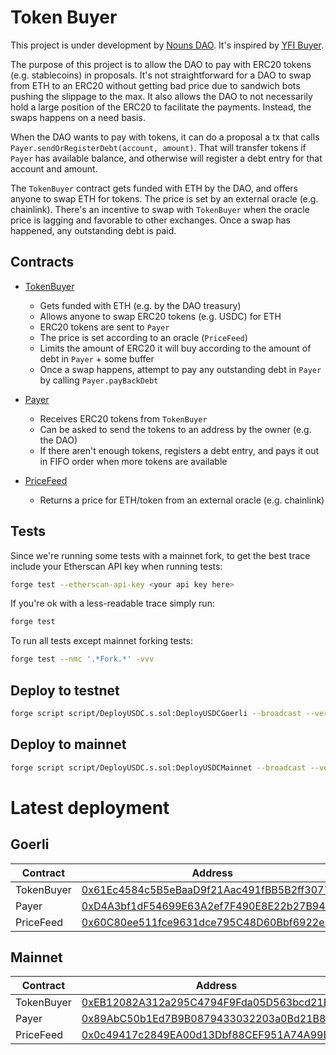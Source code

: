 # Token Buyer

This project is under development by [Nouns DAO](https://nouns.wtf/). It's inspired by [YFI Buyer](https://github.com/banteg/yfi-buyer).

The purpose of this project is to allow the DAO to pay with ERC20 tokens (e.g. stablecoins) in proposals.
It's not straightforward for a DAO to swap from ETH to an ERC20 without getting bad price due to sandwich bots pushing the slippage to the max.
It also allows the DAO to not necessarily hold a large position of the ERC20 to facilitate the payments. Instead, the swaps happens on a need basis.

When the DAO wants to pay with tokens, it can do a proposal a tx that calls `Payer.sendOrRegisterDebt(account, amount)`. That will transfer tokens if `Payer` has available balance, and otherwise will register a debt entry for that account and amount.

The `TokenBuyer` contract gets funded with ETH by the DAO, and offers anyone to swap ETH for tokens. The price is set by an external oracle (e.g. chainlink). There's an incentive to swap with `TokenBuyer` when the oracle price is lagging and favorable to other exchanges. Once a swap has happened, any outstanding debt is paid.

## Contracts

- [TokenBuyer](https://github.com/nounsDAO/token-buyer/blob/main/src/TokenBuyer.sol)

  - Gets funded with ETH (e.g. by the DAO treasury)
  - Allows anyone to swap ERC20 tokens (e.g. USDC) for ETH
  - ERC20 tokens are sent to `Payer`
  - The price is set according to an oracle (`PriceFeed`)
  - Limits the amount of ERC20 it will buy according to the amount of debt in `Payer` + some buffer
  - Once a swap happens, attempt to pay any outstanding debt in `Payer` by calling `Payer.payBackDebt`

- [Payer](https://github.com/nounsDAO/token-buyer/blob/main/src/Payer.sol)

  - Receives ERC20 tokens from `TokenBuyer`
  - Can be asked to send the tokens to an address by the owner (e.g. the DAO)
  - If there aren't enough tokens, registers a debt entry, and pays it out in FIFO order when more tokens are available

- [PriceFeed](https://github.com/nounsDAO/token-buyer/blob/main/src/PriceFeed.sol)

  - Returns a price for ETH/token from an external oracle (e.g. chainlink)

## Tests

Since we're running some tests with a mainnet fork, to get the best trace include your Etherscan API key when running tests:

```sh
forge test --etherscan-api-key <your api key here>
```

If you're ok with a less-readable trace simply run:

```sh
forge test
```

To run all tests except mainnet forking tests:

```sh
forge test --nmc '.*Fork.*' -vvv
```

## Deploy to testnet

```sh
forge script script/DeployUSDC.s.sol:DeployUSDCGoerli --broadcast --verify -vvvvv --chain-id 5 --rpc-url <GOERLI_RPC> --keystores <KEYSTORE> --sender <DEPLOYER_ADDRESS>
```

## Deploy to mainnet

```sh
forge script script/DeployUSDC.s.sol:DeployUSDCMainnet --broadcast --verify -vvvvv --chain-id 1 --rpc-url $MAINNET_RPC --sender $DEPLOYER_MAINNET -i 1
```

# Latest deployment

## Goerli

| Contract   | Address |
|----------- | --------|
| TokenBuyer | [0x61Ec4584c5B5eBaaD9f21Aac491fBB5B2ff30779](https://goerli.etherscan.io/address/0x61ec4584c5b5ebaad9f21aac491fbb5b2ff30779) |
| Payer | [0xD4A3bf1dF54699E63A2ef7F490E8E22b27B945f0](https://goerli.etherscan.io/address/0xd4a3bf1df54699e63a2ef7f490e8e22b27b945f0) |
| PriceFeed | [0x60C80ee511fce9631dce795C48D60Bbf6922e3e9](https://goerli.etherscan.io/address/0x60c80ee511fce9631dce795c48d60bbf6922e3e9) |

## Mainnet

| Contract   | Address |
|----------- | --------|
| TokenBuyer | [0xEB12082A312a295C4794F9Fda05D563bcd21BbB3](https://etherscan.io/address/0xeb12082a312a295c4794f9fda05d563bcd21bbb3) |
| Payer | [0x89AbC50b1Ed7B9B0879433032203a0Bd21B80EB4](https://etherscan.io/address/0x89abc50b1ed7b9b0879433032203a0bd21b80eb4) |
| PriceFeed | [0x0c49417c2849EA00d13Dbf88CEF951A74A99ED1c](https://etherscan.io/address/0x0c49417c2849ea00d13dbf88cef951a74a99ed1c) |